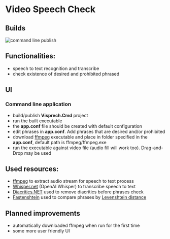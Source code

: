 # Video Speech Check

## Builds

![command line publish](https://github.com/wit-eks/VideoSpeechCheck/actions/workflows/publish-cmd.yml/badge.svg)

## Functionalities:
* speech to text recognition and transcribe
* check existence of desired and prohibited phrased

## UI
### Command line application
* build/publish  **Visprech.Cmd** project
* run the built executable
* the **app.conf** file should be created with default configuration
* edit phrases in **app.conf**. Add phrases that are desired and/or prohibited
* download [ffmpeg](https://ffmpeg.org/) executable and place in folder specified in the **app.conf**, default path is ffmpeg/ffmpeg.exe
* run the executable against video file (audio fill will work too). Drag-and-Drop may be used

## Used resources:
* [ffmpeg](https://ffmpeg.org/) to extract audio stream for speech to text process
* [Whisper.net](https://github.com/sandrohanea/whisper.net) (OpenAI Whisper) to transcribe speech to text
* [Diacritics.NET](https://github.com/thomasgalliker/Diacritics.NET) used to remove diacritics before phrases check
* [Fastenshtein](https://github.com/DanHarltey/Fastenshtein) used to compare phrases by [Levenshtein distance](https://en.wikipedia.org/wiki/Levenshtein_distance) 

## Planned improvements
* automatically downloaded ffmpeg when run for the first time
* some more user friendly UI